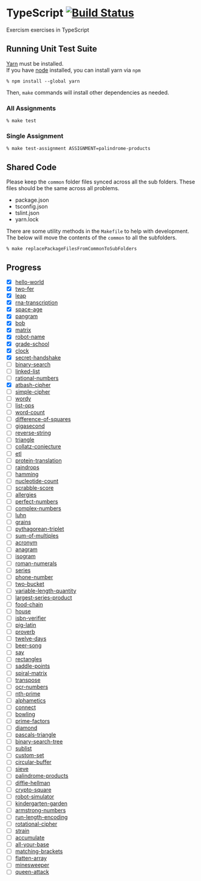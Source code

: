 # TypeScript [![Build Status](https://travis-ci.org/exercism/typescript.svg?branch=master)](https://travis-ci.org/exercism/typescript)

Exercism exercises in TypeScript

## Running Unit Test Suite

[Yarn](https://yarnpkg.com/en/docs/install) must be installed.  
If you have [node](https://nodejs.org) installed, you can install yarn via `npm`

    % npm install --global yarn

Then, `make` commands will install other dependencies as needed.

### All Assignments

    % make test

### Single Assignment

    % make test-assignment ASSIGNMENT=palindrome-products

## Shared Code

Please keep the `common` folder files synced across all the sub folders. These files should be the same across all problems.

- package.json
- tsconfig.json
- tslint.json
- yarn.lock

There are some utility methods in the `Makefile` to help with development. The below will move the contents of the `common` to all the subfolders.

    % make replacePackageFilesFromCommonToSubFolders

## Progress

- [x] [hello-world](./exercises/hello-world)
- [x] [two-fer](./exercises/two-fer)
- [x] [leap](./exercises/leap)
- [x] [rna-transcription](./exercises/rna-transcription)
- [x] [space-age](./exercises/space-age)
- [x] [pangram](./exercises/pangram)
- [x] [bob](./exercises/bob)
- [x] [matrix](./exercises/matrix)
- [x] [robot-name](./exercises/robot-name)
- [x] [grade-school](./exercises/grade-school)
- [x] [clock](./exercises/clock)
- [x] [secret-handshake](./exercises/secret-handshake)
- [ ] [binary-search](./exercises/binary-search)
- [ ] [linked-list](./exercises/linked-list)
- [ ] [rational-numbers](./exercises/rational-numbers)
- [x] [atbash-cipher](./exercises/atbash-cipher)
- [ ] [simple-cipher](./exercises/simple-cipher)
- [ ] [wordy](./exercises/wordy)
- [ ] [list-ops](./exercises/list-ops)
- [ ] [word-count](./exercises/word-count)
- [ ] [difference-of-squares](./exercises/difference-of-squares)
- [ ] [gigasecond](./exercises/gigasecond)
- [ ] [reverse-string](./exercises/reverse-string)
- [ ] [triangle](./exercises/triangle)
- [ ] [collatz-conjecture](./exercises/collatz-conjecture)
- [ ] [etl](./exercises/etl)
- [ ] [protein-translation](./exercises/protein-translation)
- [ ] [raindrops](./exercises/raindrops)
- [ ] [hamming](./exercises/hamming)
- [ ] [nucleotide-count](./exercises/nucleotide-count)
- [ ] [scrabble-score](./exercises/scrabble-score)
- [ ] [allergies](./exercises/allergies)
- [ ] [perfect-numbers](./exercises/perfect-numbers)
- [ ] [complex-numbers](./exercises/complex-numbers)
- [ ] [luhn](./exercises/luhn)
- [ ] [grains](./exercises/grains)
- [ ] [pythagorean-triplet](./exercises/pythagorean-triplet)
- [ ] [sum-of-multiples](./exercises/sum-of-multiples)
- [ ] [acronym](./exercises/acronym)
- [ ] [anagram](./exercises/anagram)
- [ ] [isogram](./exercises/isogram)
- [ ] [roman-numerals](./exercises/roman-numerals)
- [ ] [series](./exercises/series)
- [ ] [phone-number](./exercises/phone-number)
- [ ] [two-bucket](./exercises/two-bucket)
- [ ] [variable-length-quantity](./exercises/variable-length-quantity)
- [ ] [largest-series-product](./exercises/largest-series-product)
- [ ] [food-chain](./exercises/food-chain)
- [ ] [house](./exercises/house)
- [ ] [isbn-verifier](./exercises/isbn-verifier)
- [ ] [pig-latin](./exercises/pig-latin)
- [ ] [proverb](./exercises/proverb)
- [ ] [twelve-days](./exercises/twelve-days)
- [ ] [beer-song](./exercises/beer-song)
- [ ] [say](./exercises/say)
- [ ] [rectangles](./exercises/rectangles)
- [ ] [saddle-points](./exercises/saddle-points)
- [ ] [spiral-matrix](./exercises/spiral-matrix)
- [ ] [transpose](./exercises/transpose)
- [ ] [ocr-numbers](./exercises/ocr-numbers)
- [ ] [nth-prime](./exercises/nth-prime)
- [ ] [alphametics](./exercises/alphametics)
- [ ] [connect](./exercises/connect)
- [ ] [bowling](./exercises/bowling)
- [ ] [prime-factors](./exercises/prime-factors)
- [ ] [diamond](./exercises/diamond)
- [ ] [pascals-triangle](./exercises/pascals-triangle)
- [ ] [binary-search-tree](./exercises/binary-search-tree)
- [ ] [sublist](./exercises/sublist)
- [ ] [custom-set](./exercises/custom-set)
- [ ] [circular-buffer](./exercises/circular-buffer)
- [ ] [sieve](./exercises/sieve)
- [ ] [palindrome-products](./exercises/palindrome-products)
- [ ] [diffie-hellman](./exercises/diffie-hellman)
- [ ] [crypto-square](./exercises/crypto-square)
- [ ] [robot-simulator](./exercises/robot-simulator)
- [ ] [kindergarten-garden](./exercises/kindergarten-garden)
- [ ] [armstrong-numbers](./exercises/armstrong-numbers)
- [ ] [run-length-encoding](./exercises/run-length-encoding)
- [ ] [rotational-cipher](./exercises/rotational-cipher)
- [ ] [strain](./exercises/strain)
- [ ] [accumulate](./exercises/accumulate)
- [ ] [all-your-base](./exercises/all-your-base)
- [ ] [matching-brackets](./exercises/matching-brackets)
- [ ] [flatten-array](./exercises/flatten-array)
- [ ] [minesweeper](./exercises/minesweeper)
- [ ] [queen-attack](./exercises/queen-attack)
